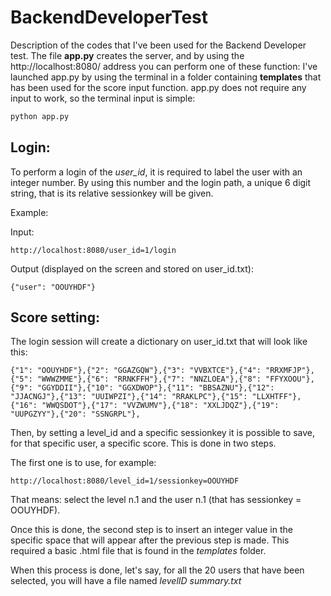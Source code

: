 # BackendDeveloperTest
Description of the codes that I've been used for the Backend Developer test. 
The file __app.py__  creates the server, and by using the http://localhost:8080/ address you can perform one of these function:
I've launched app.py by using the terminal in a folder containing __templates__ that has been used for the score input function. app.py does not require any input to work, so the terminal input is simple:

```python
python app.py
```

## Login:

To perform a login of the _user_id_, it is required to label the user with an integer number. By using this number and the login path, a unique 6 digit string, that is its relative sessionkey will be given. 

Example:

Input:
```
http://localhost:8080/user_id=1/login
```
Output (displayed on the screen and stored on user_id.txt):
```
{"user": "OOUYHDF"}
```

## Score setting:

The login session will create a dictionary on  user_id.txt that will look like this:
```
{"1": "OOUYHDF"},{"2": "GGAZGQW"},{"3": "VVBXTCE"},{"4": "RRXMFJP"},{"5": "WWWZMME"},{"6": "RRNKFFH"},{"7": "NNZLOEA"},{"8": "FFYXOOU"},{"9": "GGYDDII"},{"10": "GGXDWOP"},{"11": "BBSAZNU"},{"12": "JJACNGJ"},{"13": "UUIWPZI"},{"14": "RRAKLPC"},{"15": "LLXHTFF"},{"16": "WWQSDOT"},{"17": "VVZWUMV"},{"18": "XXLJDQZ"},{"19": "UUPGZYY"},{"20": "SSNGRPL"},
```

Then, by setting a level_id and a specific sessionkey it is possible to save, for that specific user, a specific score. This is done in two steps.

The first one is to use, for example:
```
http://localhost:8080/level_id=1/sessionkey=OOUYHDF
```
That means: select the level n.1 and the user n.1 (that has sessionkey = OOUYHDF).

Once this is done, the second step is to insert an integer value in the specific space that will appear after the previous step is made.
This required a basic .html file that is found in the _templates_ folder.

When this process is done, let's say, for all the 20 users that have been selected, you will have a file named _levelID_ <levelIDint> _summary.txt_
